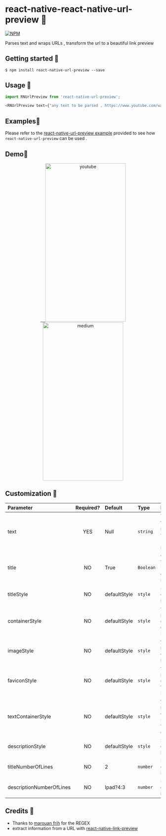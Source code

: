
# react-native-react-native-url-preview 🐜

[![NPM](https://nodei.co/npm/react-native-url-preview.png)](https://www.npmjs.com/package/react-native-url-preview)


Parses text and wraps URLs , transform the url to a beautiful link preview 

## Getting started 🐜

`$ npm install react-native-url-preview --save`

## Usage 🐜
```javascript
import RNUrlPreview from 'react-native-url-preview';

<RNUrlPreview text={"any text to be parsed , https://www.youtube.com/watch?v=Kmiw4FYTg2U"}/>
```

## Examples🐜

Please refer to the [react-native-url-preview example](https://github.com/maherzaidoune/RNUrlPreviewExample) provided to see how `react-native-url-preview` can be used .

## Demo🐜

<p align="center" >
   <a href="https://github.com/maherzaidoune/react-native-url-preview">
        <img alt="youtube" src="https://github.com/maherzaidoune/RNUrlPreviewExample/blob/master/screens/rnUrlPreviewer.gif" width="260" height="510" />
        <img alt="medium" src="https://github.com/maherzaidoune/RNUrlPreviewExample/blob/master/screens/medium.gif" width="260" height="510" />
 </a>
</p>

## Customization 🐜

| Parameter | Required? | Default | Type | Description |
|:---|:---:|:---|:---|:---|
| text | YES | Null | `string` | The text that is parsed and where the URL is retrieved |
| title | NO | True | `Boolean` | determine whether the URL title is displyed or not |
| titleStyle | NO | defaultStyle | `style` | self explanatory i believe |
| containerStyle | NO | defaultStyle | `style` | you can pass a custom container style |
| imageStyle | NO | defaultStyle | `style` | you can pass a custom image style |
| faviconStyle | NO | defaultStyle | `style` | you can pass a custom favicon style |
| textContainerStyle | NO | defaultStyle | `style` | you can pass a custom style for the text container |
| descriptionStyle | NO | defaultStyle | `style` | self explanatory i believe |
| titleNumberOfLines | NO | 2 | `number` | self explanatory i believe |
| descriptionNumberOfLines | NO | Ipad?4:3 | `number` | self explanatory i believe |

## Credits 🐜

- Thanks to [marouan frih](https://github.com/Madm0x) for the REGEX
- extract information from a URL with [react-native-link-preview](https://www.npmjs.com/package/react-native-link-preview)
